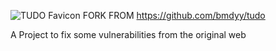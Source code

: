 ![TUDO Favicon](https://github.com/bmdyy/tudo/blob/main/favicon.ico?raw=true)
FORK FROM https://github.com/bmdyy/tudo

A Project to fix some vulnerabilities from the original web
